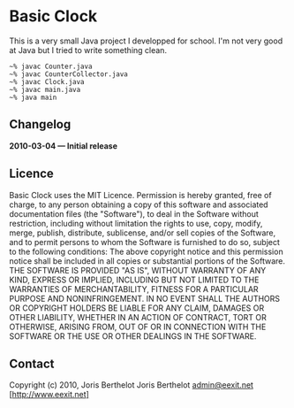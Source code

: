 # Basic Clock

This is a very small Java project I developped for school. I'm not very good at Java but I tried to write something clean.

    ~% javac Counter.java
    ~% javac CounterCollector.java
    ~% javac Clock.java
    ~% javac main.java
    ~% java main

## Changelog

**2010-03-04 — Initial release**

## Licence

Basic Clock uses the MIT Licence.
Permission is hereby granted, free of charge, to any person obtaining a copy of this software and associated documentation files (the "Software"), to deal in the Software without restriction, including without limitation the rights to use, copy, modify, merge, publish, distribute, sublicense, and/or sell copies of the Software, and to permit persons to whom the Software is furnished to do so, subject to the following conditions:
The above copyright notice and this permission notice shall be included in all copies or substantial portions of the Software.
THE SOFTWARE IS PROVIDED "AS IS", WITHOUT WARRANTY OF ANY KIND, EXPRESS OR IMPLIED, INCLUDING BUT NOT LIMITED TO THE WARRANTIES OF MERCHANTABILITY, FITNESS FOR A PARTICULAR PURPOSE AND NONINFRINGEMENT. IN NO EVENT SHALL THE AUTHORS OR COPYRIGHT HOLDERS BE LIABLE FOR ANY CLAIM, DAMAGES OR OTHER LIABILITY, WHETHER IN AN ACTION OF CONTRACT, TORT OR OTHERWISE, ARISING FROM, OUT OF OR IN CONNECTION WITH THE SOFTWARE OR THE USE OR OTHER DEALINGS IN THE SOFTWARE.

## Contact

Copyright (c) 2010, Joris Berthelot
Joris Berthelot <admin@eexit.net>
[http://www.eexit.net]